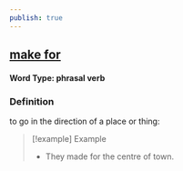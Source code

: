 ```yaml
---
publish: true
---
```

## [make for](https://dictionary.cambridge.org/dictionary/english/make-for)

#### Word Type: phrasal verb
### Definition
to go in the direction of a place or thing:

>[!example] Example
> - They made for the centre of town.
